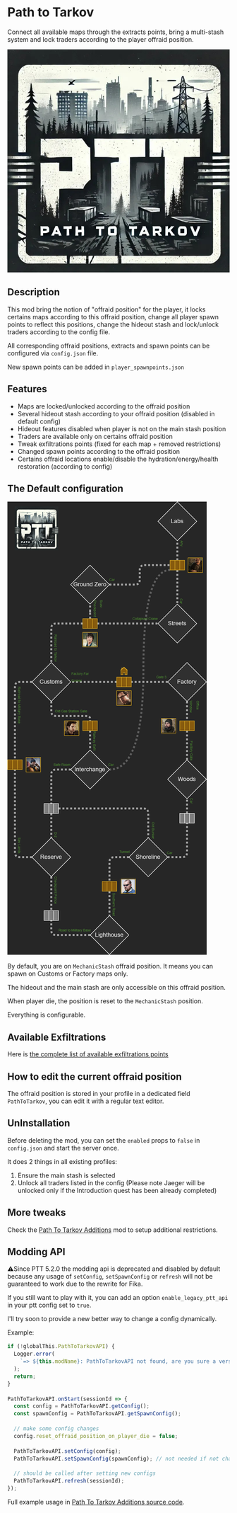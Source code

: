 # Path to Tarkov

Connect all available maps through the extracts points, bring a multi-stash system and lock traders according to the player offraid position.

![PTT LOGO](./LOGO.jpg)

## Description

This mod bring the notion of "offraid position" for the player, it locks certains maps according to this offraid position, change all player spawn points to reflect this positions, change the hideout stash and lock/unlock traders according to the config file.

All corresponding offraid positions, extracts and spawn points can be configured via `config.json` file.

New spawn points can be added in `player_spawnpoints.json`

## Features

- Maps are locked/unlocked according to the offraid position
- Several hideout stash according to your offraid position (disabled in default config)
- Hideout features disabled when player is not on the main stash position
- Traders are available only on certains offraid position
- Tweak exfiltrations points (fixed for each map + removed restrictions)
- Changed spawn points according to the offraid position
- Certains offraid locations enable/disable the hydration/energy/health restoration (according to config)

## The Default configuration

![PathToTarkov mermaid image](./config/PathToTarkov.png)

By default, you are on `MechanicStash` offraid position. It means you can spawn on Customs or Factory maps only.

The hideout and the main stash are only accessible on this offraid position.

When player die, the position is reset to the `MechanicStash` position.

Everything is configurable.

## Available Exfiltrations

Here is [the complete list of available exfiltrations points](./ALL_EXFILS.md)

## How to edit the current offraid position

The offraid position is stored in your profile in a dedicated field `PathToTarkov`, you can edit it with a regular text editor.

## UnInstallation

Before deleting the mod, you can set the `enabled` props to `false` in `config.json` and start the server once.

It does 2 things in all existing profiles:

1. Ensure the main stash is selected
2. Unlock all traders listed in the config (Please note Jaeger will be unlocked only if the Introduction quest has been already completed)

## More tweaks

Check the [Path To Tarkov Additions](https://github.com/guillaumearm/PathToTarkovAdditions) mod to setup additional restrictions.

## Modding API

⚠️Since PTT 5.2.0 the modding api is deprecated and disabled by default because any usage of `setConfig`, `setSpawnConfig` or `refresh` will not be guaranteed to work due to the rewrite for Fika.

If you still want to play with it, you can add an option `enable_legacy_ptt_api` in your ptt config set to `true`.

I'll try soon to provide a new better way to change a config dynamically.

Example:

```js
if (!globalThis.PathToTarkovAPI) {
  Logger.error(
    `=> ${this.modName}: PathToTarkovAPI not found, are you sure a version of PathToTarkov >= 2.5.0 is installed ?`,
  );
  return;
}

PathToTarkovAPI.onStart(sessionId => {
  const config = PathToTarkovAPI.getConfig();
  const spawnConfig = PathToTarkovAPI.getSpawnConfig();

  // make some config changes
  config.reset_offraid_position_on_player_die = false;

  PathToTarkovAPI.setConfig(config);
  PathToTarkovAPI.setSpawnConfig(spawnConfig); // not needed if not changed, it's just for the example

  // should be called after setting new configs
  PathToTarkovAPI.refresh(sessionId);
});
```

Full example usage in [Path To Tarkov Additions source code](https://github.com/guillaumearm/PathToTarkovAdditions/blob/master/package.js).
